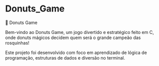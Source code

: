 ﻿# Donuts_Game

🍩 Donuts Game

Bem-vindo ao Donuts Game, um jogo divertido e estratégico feito em C, onde donuts mágicos decidem quem será o grande campeão das rosquinhas!

Este projeto foi desenvolvido com foco em aprendizado de lógica de programação, estruturas de dados e diversão no terminal.

